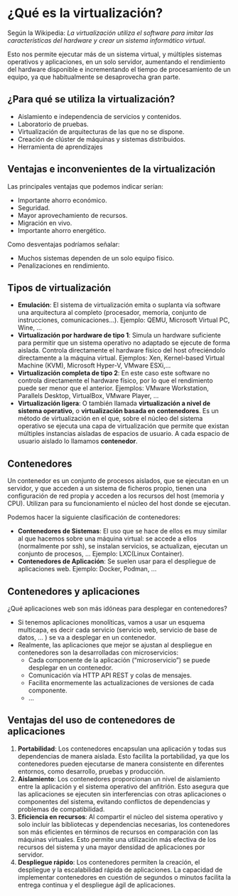 # ¿Qué es la virtualización?

Según la Wikipedia: *La virtualización utiliza el software para imitar las características del hardware y crear un sistema informático virtual*.

Esto nos permite ejecutar más de un sistema virtual, y múltiples sistemas operativos y aplicaciones, en un solo servidor, aumentando el rendimiento del hardware disponible e incrementando el tiempo de procesamiento de un equipo, ya que habitualmente se desaprovecha gran parte.

## ¿Para qué se utiliza la virtualización?

* Aislamiento e independencia de servicios y contenidos.
* Laboratorio de pruebas.
* Virtualización de arquitecturas de las que no se dispone.
* Creación de clúster de máquinas y sistemas distribuidos.
* Herramienta de aprendizajes

## Ventajas e inconvenientes de la virtualización

Las principales ventajas que podemos indicar serían:

* Importante ahorro económico.
* Seguridad.
* Mayor aprovechamiento de recursos.
* Migración en vivo. 
* Importante ahorro energético.

Como desventajas podríamos señalar:

* Muchos sistemas dependen de un solo equipo físico.
* Penalizaciones en rendimiento.

## Tipos de virtualización

* **Emulación**: El sistema de virtualización emita o suplanta vía software una arquitectura al completo (procesador, memoria, conjunto de instrucciones, comunicaciones...). Ejemplo: QEMU, Microsoft Virtual PC, Wine, ...
* **Virtualización por hardware de tipo 1**: Simula un hardware suficiente para permitir que un sistema operativo no adaptado se ejecute de forma aislada. Controla directamente el hardware físico del host ofreciéndolo directamente a la máquina virtual. Ejemplos: Xen, Kernel-based Virtual Machine (KVM), Microsoft Hyper-V, VMware ESXi,...
* **Virtualización completa de tipo 2**: En este caso este software no controla directamente el hardware físico, por lo que el rendimiento puede ser menor que el anterior. Ejemplos: VMware Workstation, Parallels Desktop, VirtualBox, VMware Player, ...
* **Virtualización ligera**: O también llamada **virtualización a nivel de sistema operativo**, o **virtualización basada en contenedores**. Es un método de virtualización en el que, sobre el núcleo del sistema operativo se ejecuta una capa de virtualización que permite que existan múltiples instancias aisladas de espacios de usuario. A cada espacio de usuario aislado lo llamamos **contenedor**.

## Contenedores

Un contenedor es un conjunto de procesos aislados, que se ejecutan en un servidor, y que acceden a un sistema de ficheros propio, tienen una configuración de red propia y acceden a los recursos del host (memoria y CPU). Utilizan para su funcionamiento el núcleo del host donde se ejecutan.

Podemos hacer la siguiente clasificación de contenedores:

* **Contenedores de Sistemas**: El uso que se hace de ellos es muy similar al que hacemos sobre una máquina virtual: se accede a ellos (normalmente por ssh), se instalan servicios, se actualizan, ejecutan un conjunto de procesos, ... Ejemplo: LXC(Linux Container).
* **Contenedores de Aplicación**: Se suelen usar para el despliegue de aplicaciones web. Ejemplo: Docker, Podman, ...

## Contenedores y aplicaciones

¿Qué aplicaciones web son más idóneas para desplegar en contenedores?

* Si tenemos aplicaciones monolíticas, vamos a usar un esquema multicapa, es decir cada servicio (servicio web, servicio de base de datos, ... ) se va a desplegar en un contenedor.
* Realmente, las aplicaciones que mejor se ajustan al despliegue en contenedores son la desarrolladas con microservicios:
    * Cada componente de la aplicación (“microservicio”) se puede desplegar en un contenedor.
    * Comunicación vía HTTP API REST y colas de mensajes.
    * Facilita enormemente las actualizaciones de versiones de cada componente.
    * ...

## Ventajas del uso de contenedores de aplicaciones

1. **Portabilidad**: Los contenedores encapsulan una aplicación y todas sus dependencias de manera aislada. Esto facilita la portabilidad, ya que los contenedores pueden ejecutarse de manera consistente en diferentes entornos, como desarrollo, pruebas y producción.
2. **Aislamiento**: Los contenedores proporcionan un nivel de aislamiento entre la aplicación y el sistema operativo del anfitrión. Esto asegura que las aplicaciones se ejecuten sin interferencias con otras aplicaciones o componentes del sistema, evitando conflictos de dependencias y problemas de compatibilidad.
3. **Eficiencia en recursos**: Al compartir el núcleo del sistema operativo y solo incluir las bibliotecas y dependencias necesarias, los contenedores son más eficientes en términos de recursos en comparación con las máquinas virtuales. Esto permite una utilización más efectiva de los recursos del sistema y una mayor densidad de aplicaciones por servidor.
4. **Despliegue rápido**: Los contenedores permiten la creación, el despliegue y la escalabilidad rápida de aplicaciones. La capacidad de implementar contenedores en cuestión de segundos o minutos facilita la entrega continua y el despliegue ágil de aplicaciones.
